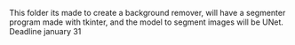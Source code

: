 This folder its made to create a background remover, will have a segmenter program 
made with tkinter, and the model to segment images will be UNet.
Deadline january 31
